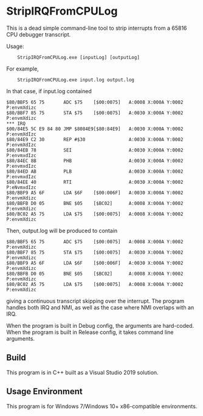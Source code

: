 # StripIRQFromCPULog
This is a dead simple command-line tool to strip interrupts from a 65816 CPU debugger transcript.

Usage:
```
    StripIRQFromCPULog.exe [inputLog] [outputLog]
```
For example,
```
    StripIRQFromCPULog.exe input.log output.log
```

In that case, if input.log contained
```
$80/BBF5 65 75       ADC $75    [$00:0075]   A:0008 X:000A Y:0002 P:envmXdizc
$80/BBF7 85 75       STA $75    [$00:0075]   A:0030 X:000A Y:0002 P:envmXdizc
*** IRQ
$00/84E5 5C E9 84 80 JMP $8084E9[$80:84E9]   A:0030 X:000A Y:0002 P:envmXdIzc
$80/84E9 C2 30       REP #$30                A:0030 X:000A Y:0002 P:envmXdIzc
$80/84EB 78          SEI                     A:0030 X:000A Y:0002 P:envmxdIzc
$80/84EC 8B          PHB                     A:0030 X:000A Y:0002 P:envmxdIzc
$80/84ED AB          PLB                     A:0030 X:000A Y:0002 P:envmxdIzc
$80/84EE 40          RTI                     A:0030 X:000A Y:0002 P:eNvmxdIzc
$80/BBF9 A5 6F       LDA $6F    [$00:006F]   A:0030 X:000A Y:0002 P:envmXdizc
$80/BBFB D0 05       BNE $05    [$BC02]      A:0008 X:000A Y:0002 P:envmXdizc
$80/BC02 A5 75       LDA $75    [$00:0075]   A:0008 X:000A Y:0002 P:envmXdizc
```
Then, output.log will be produced to contain
```
$80/BBF5 65 75       ADC $75    [$00:0075]   A:0008 X:000A Y:0002 P:envmXdizc
$80/BBF7 85 75       STA $75    [$00:0075]   A:0030 X:000A Y:0002 P:envmXdizc
$80/BBF9 A5 6F       LDA $6F    [$00:006F]   A:0030 X:000A Y:0002 P:envmXdizc
$80/BBFB D0 05       BNE $05    [$BC02]      A:0008 X:000A Y:0002 P:envmXdizc
$80/BC02 A5 75       LDA $75    [$00:0075]   A:0008 X:000A Y:0002 P:envmXdizc
```

giving a continuous transcript skipping over the interrupt. The program handles both IRQ and NMI, as well as the case where NMI overlaps with an IRQ.

When the program is built in Debug config, the arguments are hard-coded. When the program is built in Release config, it takes command line arguments. 

## Build
This program is in C++ built as a Visual Studio 2019 solution.

## Usage Environment
This program is for Windows 7/Windows 10+ x86-compatible environments.
